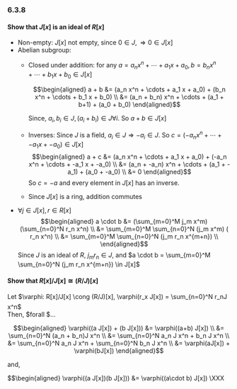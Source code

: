 ### 6.3.8

#### Show that $J[x]$ is an ideal of $R[x]$

* Non-empty: $J[x]$ not empty, since $0 \in J, \Rightarrow 0 \in J[x]$
* Abelian subgroup:
    - Closed under addition:
      for any $a = a_n x^n + \cdots + a_1 x + a_0, b = b_n x^n + \cdots + b_1 x + b_0 \in  J[x]$

      $$\begin{aligned}
          a + b &= (a_n x^n + \cdots + a_1 x + a_0) + (b_n x^n + \cdots + b_1 x + b_0) \\
                &= (a_n + b_n) x^n + \cdots + (a_1 + b+1) + (a_0 + b_0)
      \end{aligned}$$
      
      Since, $a_i, b_i \in J, (a_i + b_i) \in J \forall i$. So $a + b \in J[x]$
    - Inverses: Since $J$ is a field, $a_i \in J \Rightarrow -a_i \in J$. So $c = (-a_n x^n + \cdots + -a_1 x + -a_0) \in J[x]$
      $$\begin{aligned}
          a + c &= (a_n x^n + \cdots + a_1 x + a_0) + (-a_n x^n + \cdots + -a_1 x + -a_0) \\
                &= (a_n + -a_n) x^n + \cdots + (a_1 + -a_1) + (a_0 + -a_0) \\
                &= 0
      \end{aligned}$$
      So $c = -a$ and every element in $J[x]$ has an inverse.
    - Since $J[x]$ is a ring, addition commutes
* $\forall j \in J[x], r \in R[x]$
  $$\begin{aligned}
      a \cdot b &= (\sum_{m=0}^M j_m x^m) (\sum_{n=0}^N r_n x^n) \\
                &= \sum_{m=0}^M \sum_{n=0}^N (j_m x^m) ( r_n x^n) \\
                &= \sum_{m=0}^M \sum_{n=0}^N (j_m r_n x^{m+n}) \\
  \end{aligned}$$
  Since $J$ is an ideal of $R$, $j_m r_n \in J$, and $a \cdot b = \sum_{m=0}^M \sum_{n=0}^N (j_m r_n x^{m+n}) \in J[x]$

#### Show that $R[x]/J[x] \cong (R/J)[x]$

Let $\varphi: R[x]/J[x] \cong (R/J)[x], \varphi(r_x J[x]) = \sum_{n=0}^N r_nJ x^n$  
Then, $forall $...

$$\begin{aligned}
\varphi((a J[x]) + (b J[x])) &= \varphi((a+b) J[x]) \\
                             &= \sum_{n=0}^N (a_n + b_n)J x^n  \\
                             &= \sum_{n=0}^N a_n J x^n + b_n J x^n  \\
                             &= \sum_{n=0}^N a_n J x^n + \sum_{n=0}^N b_n J x^n  \\
                             &= \varphi(aJ[x]) + \varphi(bJ[x])
\end{aligned}$$

and,

$$\begin{aligned}
\varphi((a J[x])(b J[x])) &= \varphi((a\cdot b) J[x]) \\XXX
